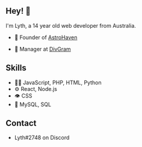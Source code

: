 ## Hey! 👋
I'm Lyth, a 14 year old web developer from Australia.

- 🧭 Founder of [AstroHaven](https://discord.gg/Tn5c2sez7J)

- 👥 Manager at [DivGram](https://discord.gg/X5KGK7GxM6)

## Skills
- 👨‍💻 JavaScript, PHP, HTML, Python
- ⚙️ React, Node.js
- 👁️ CSS
- 💽 MySQL, SQL

## Contact
- Lyth#2748 on Discord
